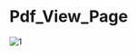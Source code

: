 # Pdf_View_Page


![1](https://github.com/mrdemer7/Pdf_View_Page/assets/117861145/02362c31-447d-420e-b7fa-bffecdc501df)
